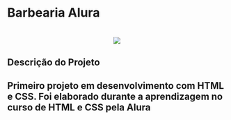 <h1 aligh="center">Barbearia Alura<h1>

<p align="center">
<img src="http://img.shields.io/static/v1?label=STATUS&message=EM%20DESENVOLVIMENTO&color=GREEN&style=for-the-badge"/>
</p>

<h2>Descrição do Projeto<h2>

<p>Primeiro projeto em desenvolvimento com HTML e CSS. Foi elaborado durante a aprendizagem no curso de HTML e CSS pela Alura<p>